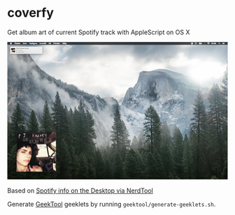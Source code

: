 coverfy
=======

Get album art of current Spotify track with AppleScript on OS X

![Screenshot](screenshot.png)

 Based on [Spotify info on the Desktop via NerdTool]( http://www.leancrew.com/all-this/2011/07/spotify-info-on-the-desktop-via-nerdtool/)

 Generate [GeekTool](http://projects.tynsoe.org/en/geektool/) geeklets by running `geektool/generate-geeklets.sh`.
